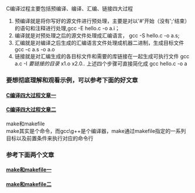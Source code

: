 
C编译过程主要包括预编译、编译、汇编、链接四大过程
1. 预编译就是将你写好的源文件进行预处理，主要是对以'#'开始（没有';'结束）的语句和注释进行处理,gcc -E hello.c -o a.i；
2. 编译就是对预处理之后的源文件处理成汇编语言， gcc -S hello.c -o a.s;
3. 汇编就是对编译之后生成的汇编语言文件处理成机器二进制，生成目标文件 gcc -c a.s -o a.o
4. 链接就是对汇编生成的各目标文件和需要的库链接在一起生成可执行文件 gcc a.c -I $要链接的目录$ x1.o x2.0..
上述四个步骤可直接简化成 gcc hello.c -o a

### 要想彻底理解和观看示例，可以参考下面的好文章
#### [C编译四大过程文章一](https://www.cnblogs.com/ggjucheng/archive/2011/12/14/2287738.html)
#### [C编译四大过程文章二](https://www.cnblogs.com/CarpenterLee/p/5994681.html)


make和makefile     
make其实是个命令，而gcc\g++是个编译器，make通过makefile指定的一系列目标以及前置条件来执行对应的命令行
### 参考下面两个文章 
#### [make和makefile一](https://www.ruanyifeng.com/blog/2015/02/make.html)
#### [make和makefile二](https://blog.csdn.net/lihao21/article/details/68137648)
